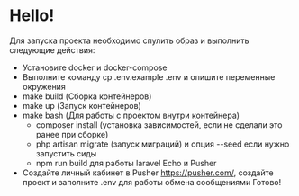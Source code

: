 # Hello!

Для запуска проекта необходимо спулить образ и выполнить следующие действия:

- Установите docker и docker-compose
- Выполните команду cp .env.example .env и опишите переменные окружения
- make build (Сборка контейнеров)
- make up (Запуск контейнеров)
- make bash (Для работы с проектом внутри контейнера)
    - composer install (установка зависимостей, если не сделали это ранее при сборке)
    - php artisan migrate (запуск миграций) и опция --seed если нужно запустить сиды
    - npm run build для работы laravel Echo и Pusher
- Создайте личный кабинет в Pusher https://pusher.com/, создайте проект и заполните .env для работы обмена сообщениями
Готово!